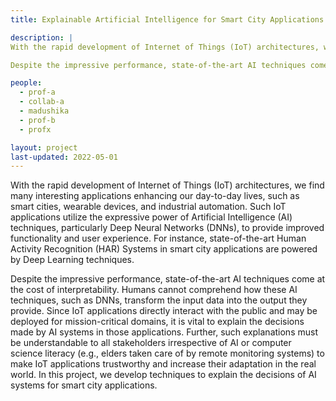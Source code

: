 ```yaml
---
title: Explainable Artificial Intelligence for Smart City Applications.

description: |
With the rapid development of Internet of Things (IoT) architectures, we find many interesting applications enhancing our day-to-day lives, such as smart cities, wearable devices, and industrial automation. Such IoT applications utilize the expressive power of Artificial Intelligence (AI) techniques, particularly Deep Neural Networks (DNNs), to provide improved functionality and user experience. For instance, state-of-the-art Human Activity Recognition (HAR) Systems in smart city applications are powered by Deep Learning techniques.

Despite the impressive performance, state-of-the-art AI techniques come at the cost of interpretability. Humans cannot comprehend how these AI techniques, such as DNNs, transform the input data into the output they provide. Since IoT applications directly interact with the public and may be deployed for mission-critical domains, it is vital to explain the decisions made by AI systems in those applications. Further, such explanations must be understandable to all stakeholders irrespective of AI or computer science literacy (e.g., elders taken care of by remote monitoring systems) to make IoT applications trustworthy and increase their adaptation in the real world. In this project, we develop techniques to explain the decisions of AI systems for smart city applications. 

people:
  - prof-a
  - collab-a
  - madushika
  - prof-b
  - profx

layout: project
last-updated: 2022-05-01
---
```


With the rapid development of Internet of Things (IoT) architectures, we find many interesting applications enhancing our day-to-day lives, such as smart cities, wearable devices, and industrial automation. Such IoT applications utilize the expressive power of Artificial Intelligence (AI) techniques, particularly Deep Neural Networks (DNNs), to provide improved functionality and user experience. For instance, state-of-the-art Human Activity Recognition (HAR) Systems in smart city applications are powered by Deep Learning techniques.

Despite the impressive performance, state-of-the-art AI techniques come at the cost of interpretability. Humans cannot comprehend how these AI techniques, such as DNNs, transform the input data into the output they provide. Since IoT applications directly interact with the public and may be deployed for mission-critical domains, it is vital to explain the decisions made by AI systems in those applications. Further, such explanations must be understandable to all stakeholders irrespective of AI or computer science literacy (e.g., elders taken care of by remote monitoring systems) to make IoT applications trustworthy and increase their adaptation in the real world. In this project, we develop techniques to explain the decisions of AI systems for smart city applications. 
